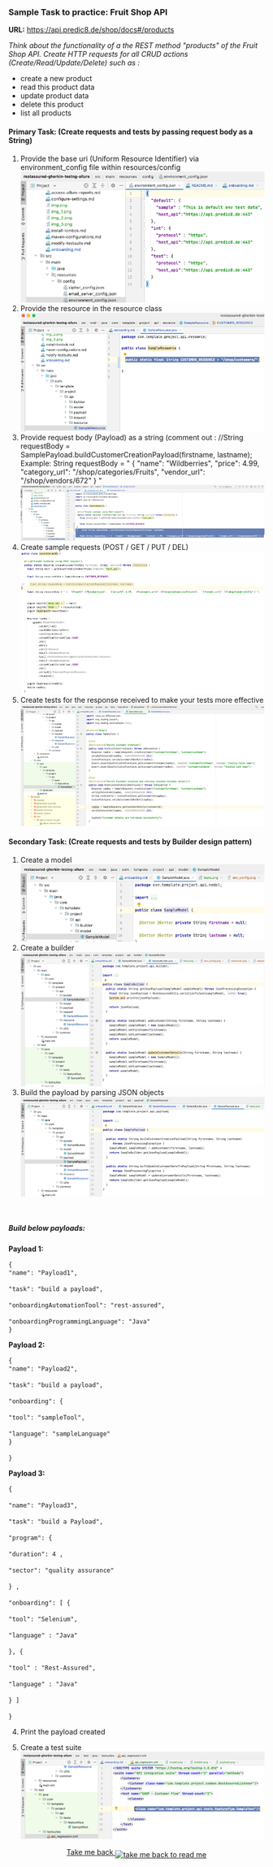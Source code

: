 

### Sample Task to practice: Fruit Shop API

**URL:** https://api.predic8.de/shop/docs#/products

_Think about the functionality of a the REST method "products" of the Fruit Shop API. Create HTTP requests for all CRUD actions (Create/Read/Update/Delete) such as :_

- create a new product
- read this product data
- update product data
- delete this product
- list all products

#### Primary Task: (Create requests and tests by passing request body as a String)
1. Provide the base uri (Uniform Resource Identifier) via environment_config file within resources/config
![](env_config.png)
2. Provide the resource in the resource class
![](resources.png)
3. Provide request body (Payload) as a string
(comment out :  //String requestBody = SamplePayload.buildCustomerCreationPayload(firstname, lastname);
   Example:
   String requestBody = " {   "name": "Wildberries",   "price": 4.99,   "category_url": "/shop/categories/Fruits",   "vendor_url": "/shop/vendors/672" } "
![](request_body.png)
4. Create sample requests (POST / GET / PUT / DEL)
![](request.png)
5. Create tests for the response received to make your tests more effective
![](tests.png)

#### Secondary Task: (Create requests and tests by Builder design pattern)
1. Create a model <br />
![](model.png)
2. Create a builder
![](builder.png)
3. Build the payload by parsing JSON objects
![](payload.png)
<br />

##### _Build below payloads_:

**Payload 1:**
```
{
"name": "Payload1",

"task": "build a payload",

"onboardingAutomationTool": "rest-assured",

"onboardingProgrammingLanguage": "Java"
}
```

**Payload 2:**
```
{
"name": "Payload2",

"task": "build a payload",

"onboarding": {

"tool": "sampleTool",

"language": "sampleLanguage"
}

} 
```

**Payload 3:**
```
{

"name": "Payload3",

"task": "build a Payload",

"program": {

"duration": 4 ,

"sector": "quality assurance"

} ,

"onboarding": [ {

"tool": "Selenium",

"language" : "Java"

}, {

"tool" : "Rest-Assured",

"language" : "Java"

} ]

}
```

4. Print the payload created

5. Create a test suite
![](testsuite.png)

<p align="center">
    <a align="middle" href="https://github.com/ParthibanRajasekaran/restassured-gherkin-testng-allure/blob/main/README.md">Take me back
      <img align="middle" alt="take me back to read me" width="45px" src="https://cdn.arrowpng.com/images/red-go-back-arrow.png" />
    </a>
</p>